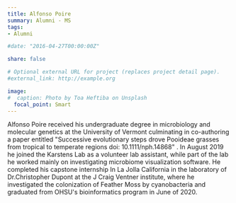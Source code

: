 ```yaml
---
title: Alfonso Poire
summary: Alumni - MS
tags:
- Alumni

#date: "2016-04-27T00:00:00Z"

share: false

# Optional external URL for project (replaces project detail page).
#external_link: http://example.org

image:
#  caption: Photo by Toa Heftiba on Unsplash
  focal_point: Smart
---
```


Alfonso Poire received his undergraduate degree in microbiology and molecular genetics at the University of Vermont culminating in co-authoring a paper entitled "Successive evolutionary steps drove Pooideae grasses from tropical to temperate regions  doi: 10.1111/nph.14868" . In August 2019 he joined the Karstens Lab as a volunteer lab assistant, while part of the lab he worked mainly on investigating microbiome visualization software. He completed his capstone internship In La Jolla California in the laboratory of Dr.Christopher Dupont at the J Craig Ventner institute, where he investigated the colonization of Feather Moss by cyanobacteria and graduated from OHSU's bioinformatics program in June of 2020.
